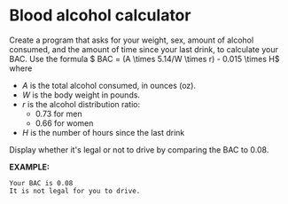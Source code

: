 # Blood alcohol calculator

Create a program that asks for your weight, sex, amount of alcohol consumed, and
the amount of time since your last drink, to calculate your BAC. Use the formula
$ BAC = (A \times 5.14/W \times r) - 0.015 \times H$ where

* $A$ is the total alcohol consumed, in ounces (oz).
* $W$ is the body weight in pounds.
* $r$ is the alcohol distribution ratio:
  * $0.73$ for men
  * $0.66$ for women
* $H$ is the number of hours since the last drink

Display whether it's legal or not to drive by comparing the BAC to 0.08.

**EXAMPLE:**

```plaintext
Your BAC is 0.08
It is not legal for you to drive.
```
